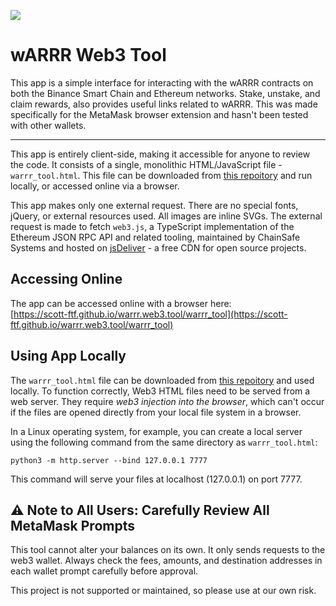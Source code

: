 
![](https://i.imgur.com/0tB0nNn.png)

# wARRR Web3 Tool

This app is a simple interface for interacting with the wARRR contracts on both the Binance Smart Chain and Ethereum networks. Stake, unstake, and claim rewards, also provides useful links related to wARRR. This was made specifically for the MetaMask browser extension and hasn't been tested with other wallets.

<hr />

This app is entirely client-side, making it accessible for anyone to review the code. It consists of a single, monolithic HTML/JavaScript file - `warrr_tool.html`. This file can be downloaded from [this repoitory](https://github.com/scott-ftf/warrr.web3.tool) and run locally, or accessed online via a browser.

This app makes only one external request. There are no special fonts, jQuery, or external resources used. All images are inline SVGs. The  external request is made to fetch `web3.js`, a TypeScript implementation of the Ethereum JSON RPC API and related tooling, maintained by ChainSafe Systems and hosted on [jsDeliver](https://www.jsdelivr.com/package/gh/ethereum/web3.js "jsDeliver") - a free CDN for open source projects.


## Accessing Online

The app can be accessed online with a browser here:<br />
[https://scott-ftf.github.io/warrr.web3.tool/warrr_tool](https://scott-ftf.github.io/warrr.web3.tool/warrr_tool)


## Using App Locally

The `warrr_tool.html` file can be downloaded from [this repoitory](https://github.com/scott-ftf/warrr.web3.tool) and used locally. To function correctly, Web3 HTML files need to be served from a web server. They require *web3 injection into the browser*, which can't occur if the files are opened directly from your local file system in a browser. 

In a Linux operating system, for example, you can create a local server using the following command from the same directory as `warrr_tool.html`: 

```shell 
python3 -m http.server --bind 127.0.0.1 7777
```

This command will serve your files at localhost (127.0.0.1) on port 7777.


## ⚠️ Note to All Users: Carefully Review All MetaMask Prompts

This tool cannot alter your balances on its own. It only sends requests to the web3 wallet. Always check the fees, amounts, and destination addresses in each wallet prompt carefully before approval. 

This project is not supported or maintained, so please use at our own risk.